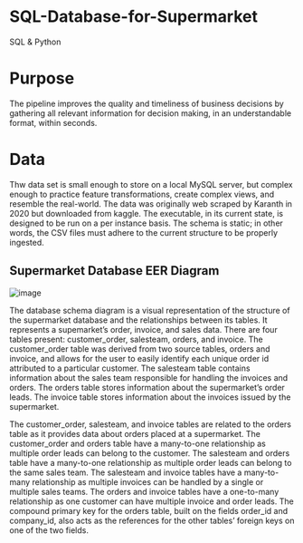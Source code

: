 # SQL-Database-for-Supermarket
SQL &amp; Python

# Purpose
The pipeline improves the quality and timeliness of business decisions by gathering all relevant information for decision making, in an understandable format, within seconds.

# Data
Thw data set is small enough to store on a local MySQL server, but complex enough to practice feature transformations, create complex views, and resemble the real-world. The data was originally web scraped by Karanth in 2020 but downloaded from kaggle. The executable, in its current state, is designed to be run on a per instance basis. The schema is static; in other words, the CSV files must adhere to the current structure to be properly ingested.

## Supermarket Database EER Diagram
![image](https://github.com/joel-day/SQL-Database-for-Supermarket/assets/105340191/e223bfd5-7649-4e37-8b6d-7e03e8eeab29)

The database schema diagram is a visual representation of the structure of the supermarket database and the relationships between its tables. It represents a supemarket’s order,
invoice, and sales data. There are four tables present: customer_order, salesteam, orders, and invoice. The customer_order table was derived from two source tables, orders and invoice, and
allows for the user to easily identify each unique order id attributed to a particular customer. The salesteam table contains information about the sales team responsible for handling the invoices and orders. The orders table stores information about the supermarket’s order leads. The invoice table stores information about the invoices issued by the supermarket.

The customer_order, salesteam, and invoice tables are related to the orders table as it provides data about orders placed at a supermarket. The customer_order and orders table have a
many-to-one relationship as multiple order leads can belong to the customer. The salesteam and orders table have a many-to-one relationship as multiple order leads can belong to the same sales
team. The salesteam and invoice tables have a many-to-many relationship as multiple invoices can be handled by a single or multiple sales teams. The orders and invoice tables have a
one-to-many relationship as one customer can have multiple invoice and order leads. The compound primary key for the orders table, built on the fields order_id and company_id, also
acts as the references for the other tables’ foreign keys on one of the two fields.
